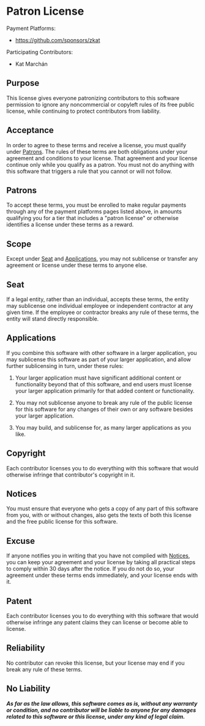 # Patron License

Payment Platforms:

- <https://github.com/sponsors/zkat>

Participating Contributors:

- Kat Marchán

## Purpose

This license gives everyone patronizing contributors to this software permission to ignore any noncommercial or copyleft rules of its free public license, while continuing to protect contributors from liability.

## Acceptance

In order to agree to these terms and receive a license, you must qualify under [Patrons](#patrons). The rules of these terms are both obligations under your agreement and conditions to your license. That agreement and your license continue only while you qualify as a patron. You must not do anything with this software that triggers a rule that you cannot or will not follow.

## Patrons

To accept these terms, you must be enrolled to make regular payments through any of the payment platforms pages listed above, in amounts qualifying you for a tier that includes a "patron license" or otherwise identifies a license under these terms as a reward.

## Scope

Except under [Seat](#seat) and [Applications](#applications), you may not sublicense or transfer any agreement or license under these terms to anyone else.

## Seat

If a legal entity, rather than an individual, accepts these terms, the entity may sublicense one individual employee or independent contractor at any given time. If the employee or contractor breaks any rule of these terms, the entity will stand directly responsible.

## Applications

If you combine this software with other software in a larger application, you may sublicense this software as part of your larger application, and allow further sublicensing in turn, under these rules:

1. Your larger application must have significant additional content or functionality beyond that of this software, and end users must license your larger application primarily for that added content or functionality.

2. You may not sublicense anyone to break any rule of the public license for this software for any changes of their own or any software besides your larger application.

3. You may build, and sublicense for, as many larger applications as you like.

## Copyright

Each contributor licenses you to do everything with this software that would otherwise infringe that contributor's copyright in it.

## Notices

You must ensure that everyone who gets a copy of any part of this software from you, with or without changes, also gets the texts of both this license and the free public license for this software.

## Excuse

If anyone notifies you in writing that you have not complied with [Notices](#notices), you can keep your agreement and your license by taking all practical steps to comply within 30 days after the notice. If you do not do so, your agreement under these terms ends immediately, and your license ends with it.

## Patent

Each contributor licenses you to do everything with this software that would otherwise infringe any patent claims they can license or become able to license.

## Reliability

No contributor can revoke this license, but your license may end if you break any rule of these terms.

## No Liability

**_As far as the law allows, this software comes as is, without any warranty or condition, and no contributor will be liable to anyone for any damages related to this software or this license, under any kind of legal claim._**
